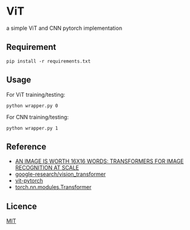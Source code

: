# ViT
a simple ViT and CNN pytorch implementation

## Requirement
```
pip install -r requirements.txt
```

## Usage
For ViT training/testing:
```
python wrapper.py 0
```

For CNN training/testing:
```
python wrapper.py 1
```

## Reference
 - [AN IMAGE IS WORTH 16X16 WORDS: TRANSFORMERS FOR IMAGE RECOGNITION AT SCALE](https://arxiv.org/abs/2010.11929)
 - [google-research/vision_transformer](https://github.com/google-research/vision_transformer)
 - [vit-pytorch](https://github.com/lucidrains/vit-pytorch)
 - [torch.nn.modules.Transformer](https://github.com/pytorch/pytorch/blob/master/torch/nn/modules/transformer.py)
 
## Licence
[MIT](https://github.com/NaotoNaka/ViT/edit/main/LICENCE)
